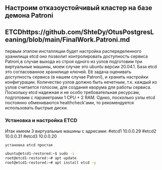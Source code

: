 
## Настроим отказоустойчивый кластер на базе демона Patroni

## ETCDhttps://github.com/ShteDy/OtusPostgresLeaning/blob/main/FinalWork.Patroni.md
первым этапом инсталляции будет настройка распеределенного хранилища etcd
оно позволит контролировать доступность сервиса Patroni,в случае выхода из строя одного из узлов
подготовим три виртуальные машины,  моем случае это ubuntu версии 20.04.1. База etcd это согласованное хранилище ключей. Её задача оценивать доступность сервиса (в нашем случае Patroni), и хранить настройки конфигурации. Количество узлов должно быть нечетным, т.к. каждый из узлов считается голосом, для создания кворума для работы сервиса.
Поскольку etcd надежная и не особо требовательная ресурсам, подготовим с параметрами 1 CPU + 2 RAM. Однко, посколько узлы etcd постоянно обмениваются healthcheck'ами, то рекомендуется использовать быстрые диски.

### Установка и настройка ETCD
Итак имеем 3 виртуальные машины с адресами:
#etcd1 10.0.0.29
#etcd2 10.0.0.31
#etcd3 10.0.0.20

```bash
установка etcd простая

ubuntu@etcd1-restored:~$ sudo -i
root@etcd1-restored:~# apt update
root@etcd1-restored:~# apt install etcd -y
```
